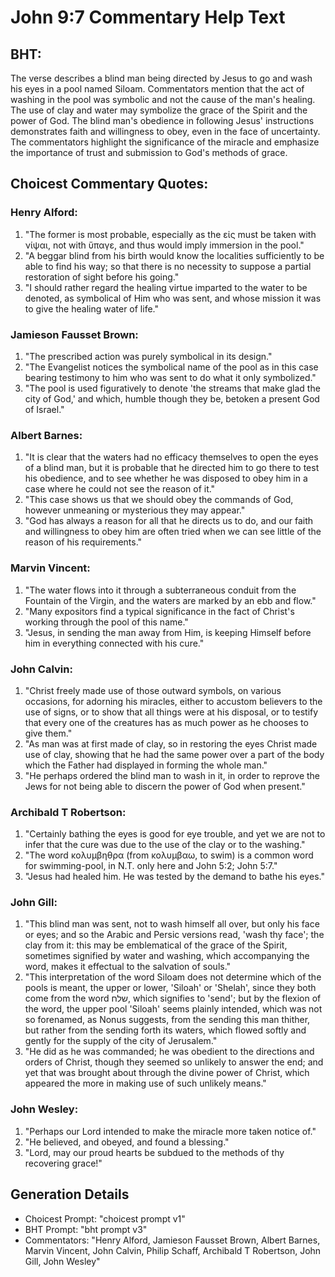 # John 9:7 Commentary Help Text

## BHT:
The verse describes a blind man being directed by Jesus to go and wash his eyes in a pool named Siloam. Commentators mention that the act of washing in the pool was symbolic and not the cause of the man's healing. The use of clay and water may symbolize the grace of the Spirit and the power of God. The blind man's obedience in following Jesus' instructions demonstrates faith and willingness to obey, even in the face of uncertainty. The commentators highlight the significance of the miracle and emphasize the importance of trust and submission to God's methods of grace.

## Choicest Commentary Quotes:
### Henry Alford:
1. "The former is most probable, especially as the εἰς must be taken with νίψαι, not with ὕπαγε, and thus would imply immersion in the pool."
2. "A beggar blind from his birth would know the localities sufficiently to be able to find his way; so that there is no necessity to suppose a partial restoration of sight before his going."
3. "I should rather regard the healing virtue imparted to the water to be denoted, as symbolical of Him who was sent, and whose mission it was to give the healing water of life."

### Jamieson Fausset Brown:
1. "The prescribed action was purely symbolical in its design."
2. "The Evangelist notices the symbolical name of the pool as in this case bearing testimony to him who was sent to do what it only symbolized."
3. "The pool is used figuratively to denote 'the streams that make glad the city of God,' and which, humble though they be, betoken a present God of Israel."

### Albert Barnes:
1. "It is clear that the waters had no efficacy themselves to open the eyes of a blind man, but it is probable that he directed him to go there to test his obedience, and to see whether he was disposed to obey him in a case where he could not see the reason of it."
2. "This case shows us that we should obey the commands of God, however unmeaning or mysterious they may appear."
3. "God has always a reason for all that he directs us to do, and our faith and willingness to obey him are often tried when we can see little of the reason of his requirements."

### Marvin Vincent:
1. "The water flows into it through a subterraneous conduit from the Fountain of the Virgin, and the waters are marked by an ebb and flow." 
2. "Many expositors find a typical significance in the fact of Christ's working through the pool of this name."
3. "Jesus, in sending the man away from Him, is keeping Himself before him in everything connected with his cure."

### John Calvin:
1. "Christ freely made use of those outward symbols, on various occasions, for adorning his miracles, either to accustom believers to the use of signs, or to show that all things were at his disposal, or to testify that every one of the creatures has as much power as he chooses to give them."
2. "As man was at first made of clay, so in restoring the eyes Christ made use of clay, showing that he had the same power over a part of the body which the Father had displayed in forming the whole man."
3. "He perhaps ordered the blind man to wash in it, in order to reprove the Jews for not being able to discern the power of God when present."


### Archibald T Robertson:
1. "Certainly bathing the eyes is good for eye trouble, and yet we are not to infer that the cure was due to the use of the clay or to the washing."
2. "The word κολυμβηθρα (from κολυμβαω, to swim) is a common word for swimming-pool, in N.T. only here and John 5:2; John 5:7."
3. "Jesus had healed him. He was tested by the demand to bathe his eyes."

### John Gill:
1. "This blind man was sent, not to wash himself all over, but only his face or eyes; and so the Arabic and Persic versions read, 'wash thy face'; the clay from it: this may be emblematical of the grace of the Spirit, sometimes signified by water and washing, which accompanying the word, makes it effectual to the salvation of souls."
2. "This interpretation of the word Siloam does not determine which of the pools is meant, the upper or lower, 'Siloah' or 'Shelah', since they both come from the word שלח, which signifies to 'send'; but by the flexion of the word, the upper pool 'Siloah' seems plainly intended, which was not so forenamed, as Nonus suggests, from the sending this man thither, but rather from the sending forth its waters, which flowed softly and gently for the supply of the city of Jerusalem."
3. "He did as he was commanded; he was obedient to the directions and orders of Christ, though they seemed so unlikely to answer the end; and yet that was brought about through the divine power of Christ, which appeared the more in making use of such unlikely means."

### John Wesley:
1. "Perhaps our Lord intended to make the miracle more taken notice of."
2. "He believed, and obeyed, and found a blessing."
3. "Lord, may our proud hearts be subdued to the methods of thy recovering grace!"


## Generation Details
- Choicest Prompt: "choicest prompt v1"
- BHT Prompt: "bht prompt v3"
- Commentators: "Henry Alford, Jamieson Fausset Brown, Albert Barnes, Marvin Vincent, John Calvin, Philip Schaff, Archibald T Robertson, John Gill, John Wesley"
